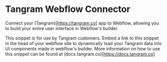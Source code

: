 # Tangram Webflow Connector
Connect your (Tangram)[https://tangram.co] app to Webflow, allowing you to build your entire user interface in Webflow's builder.

This snippet is for use by Tangram customers. Embed a link to this snippet in the head of your webflow site to dynamically load your Tangram data into UI components made in webflow's builder. More information on how to use this snippet can be found at (docs.tangram.co)[https://docs.tangram.co] 
